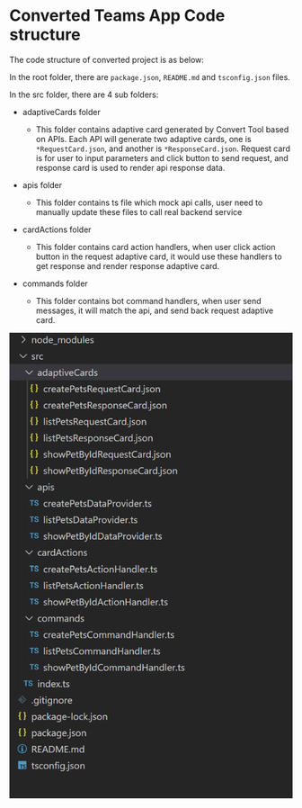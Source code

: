 # Converted Teams App Code structure
The code structure of converted project is as below:

In the root folder, there are `package.json`, `README.md` and `tsconfig.json` files.

In the src folder, there are 4 sub folders:
* adaptiveCards folder
    - This folder contains adaptive card generated by Convert Tool based on APIs. Each API will generate two adaptive cards, one is `*RequestCard.json`, and another is `*ResponseCard.json`. Request card is for user to input parameters and click button to send request, and response card is used to render api response data.

* apis folder
    - This folder contains ts file which mock api calls, user need to manually update these files to call real backend service

* cardActions folder
    - This folder contains card action handlers, when user click action button in the request adaptive card, it would use these handlers to get response and render response adaptive card.

* commands folder
    - This folder contains bot command handlers, when user send messages, it will match the api, and send back request adaptive card.

![](./images/project-structure.png)

